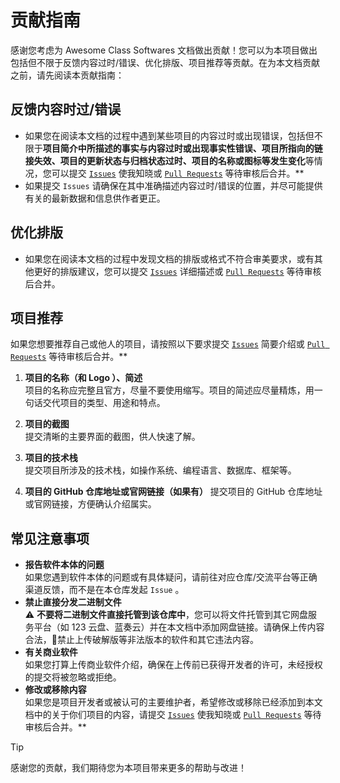# 贡献指南

感谢您考虑为 Awesome Class Softwares 文档做出贡献！您可以为本项目做出包括但不限于反馈内容过时/错误、优化排版、项目推荐等贡献。在为本文档贡献之前，请先阅读本贡献指南：

## 反馈内容时过/错误
- 如果您在阅读本文档的过程中遇到某些项目的内容过时或出现错误，包括但不限于**项目简介中所描述的事实与内容过时或出现事实性错误、项目所指向的链接失效、项目的更新状态与归档状态过时、项目的名称或图标等发生变化**等情况，您可以提交 [`Issues`](https://github.com/Jursin/Awesome-Class-Softwares/issues) 使我知晓或 [`Pull Requests`](https://github.com/Jursin/Awesome-Class-Softwares/pulls) 等待审核后合并。**
- 如果提交 `Issues` 请确保在其中准确描述内容过时/错误的位置，并尽可能提供有关的最新数据和信息供作者更正。

## 优化排版
- 如果您在阅读本文档的过程中发现文档的排版或格式不符合审美要求，或有其他更好的排版建议，您可以提交 [`Issues`](https://github.com/Jursin/Awesome-Class-Softwares/issues) 详细描述或 [`Pull Requests`](https://github.com/Jursin/Awesome-Class-Softwares/pulls) 等待审核后合并。

## 项目推荐
如果您想要推荐自己或他人的项目，请按照以下要求提交 [`Issues`](https://github.com/Jursin/Awesome-Class-Softwares/issues) 简要介绍或 [`Pull Requests`](https://github.com/Jursin/Awesome-Class-Softwares/pulls) 等待审核后合并。**

1. **项目的名称（和 Logo ）、简述**  
   项目的名称应完整且官方，尽量不要使用缩写。项目的简述应尽量精炼，用一句话交代项目的类型、用途和特点。

2. **项目的截图**  
   提交清晰的主要界面的截图，供人快速了解。

3. **项目的技术栈**  
   提交项目所涉及的技术栈，如操作系统、编程语言、数据库、框架等。

4. **项目的 GitHub 仓库地址或官网链接（如果有）**
   提交项目的 GitHub 仓库地址或官网链接，方便确认介绍属实。

## 常见注意事项
- **报告软件本体的问题**  
   如果您遇到软件本体的问题或有具体疑问，请前往对应仓库/交流平台等正确渠道反馈，而不是在本仓库发起 `Issue` 。
- **禁止直接分发二进制文件**  
   ⚠️ **不要将二进制文件直接托管到该仓库中**，您可以将文件托管到其它网盘服务平台（如 123 云盘、蓝奏云）并在本文档中添加网盘链接。请确保上传内容合法，🚫禁止上传破解版等非法版本的软件和其它违法内容。
- **有关商业软件**  
   如果您打算上传商业软件介绍，确保在上传前已获得开发者的许可，未经授权的提交将被忽略或拒绝。
-  **修改或移除内容**  
   如果您是项目开发者或被认可的主要维护者，希望修改或移除已经添加到本文档中的关于你们项目的内容，请提交 [`Issues`](https://github.com/Jursin/Awesome-Class-Softwares/issues) 使我知晓或 [`Pull Requests`](https://github.com/Jursin/Awesome-Class-Softwares/pulls) 等待审核后合并。**

> [!tip]
> 感谢您的贡献，我们期待您为本项目带来更多的帮助与改进！